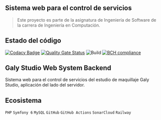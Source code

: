 
## Sistema web para el control de servicios
> Este proyecto es parte de la asignatura de Ingeniería de Software de la carrera de Ingeniería en Computación.

## Estado del código

[![Codacy Badge](https://api.codacy.com/project/badge/Grade/dca1975984154e9391a24412e95b0590)](https://app.codacy.com/gh/Kenny-Tinoco/GalyStudioWebSystem.Back?utm_source=github.com&utm_medium=referral&utm_content=Kenny-Tinoco/GalyStudioWebSystem.Back&utm_campaign=Badge_Grade_Settings)
[![Quality Gate Status](https://sonarcloud.io/api/project_badges/measure?project=Kenny-Tinoco_GalyStudioWebSystem.Back&metric=alert_status)](https://sonarcloud.io/summary/new_code?id=Kenny-Tinoco_GalyStudioWebSystem.Back)
![Build](https://github.com/Kenny-Tinoco/GalyStudioWebSystem.Back/actions/workflows/symfony.yml/badge.svg?branch=develop)
[![BCH compliance](https://bettercodehub.com/edge/badge/Kenny-Tinoco/GalyStudioWebSystem.Back?branch=develop)](https://bettercodehub.com/)

## Galy Studio Web System Backend

Sistema web para el control de servicios del estudio de maquillaje Galy Studio, aplicación del lado del servidor.

## Ecosistema

`PHP` `Symfony 6` `MySQL` `GitHub` `GitHub Actions` `SonarCloud` `Railway`  